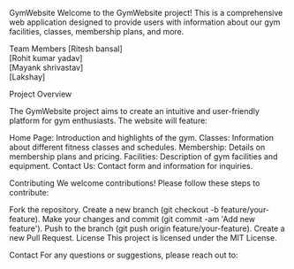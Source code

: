 GymWebsite
Welcome to the GymWebsite project! This is a comprehensive web application designed to provide users with information about our gym facilities, classes, membership plans, and more.

Team Members
[Ritesh bansal]  
[Rohit kumar yadav]  
[Mayank shrivastav]  
[Lakshay] 

Project Overview

The GymWebsite project aims to create an intuitive and user-friendly platform for gym enthusiasts. The website will feature:

Home Page: Introduction and highlights of the gym.
Classes: Information about different fitness classes and schedules.
Membership: Details on membership plans and pricing.
Facilities: Description of gym facilities and equipment.
Contact Us: Contact form and information for inquiries.

Contributing
We welcome contributions! Please follow these steps to contribute:

Fork the repository.
Create a new branch (git checkout -b feature/your-feature).
Make your changes and commit (git commit -am 'Add new feature').
Push to the branch (git push origin feature/your-feature).
Create a new Pull Request.
License
This project is licensed under the MIT License.

Contact
For any questions or suggestions, please reach out to:


